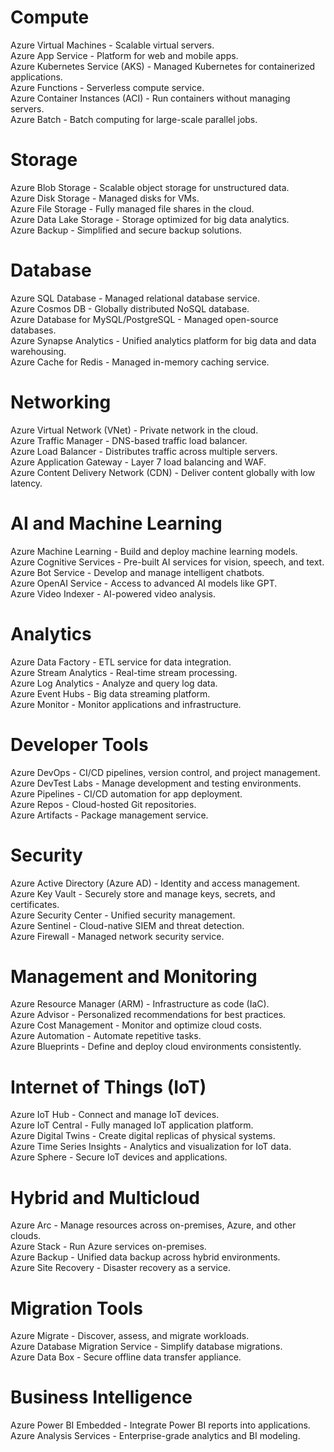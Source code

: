 # Compute  
Azure Virtual Machines - Scalable virtual servers.  
Azure App Service - Platform for web and mobile apps.  
Azure Kubernetes Service (AKS) - Managed Kubernetes for containerized applications.  
Azure Functions - Serverless compute service.  
Azure Container Instances (ACI) - Run containers without managing servers.  
Azure Batch - Batch computing for large-scale parallel jobs.  

# Storage  
Azure Blob Storage - Scalable object storage for unstructured data.  
Azure Disk Storage - Managed disks for VMs.  
Azure File Storage - Fully managed file shares in the cloud.  
Azure Data Lake Storage - Storage optimized for big data analytics.  
Azure Backup - Simplified and secure backup solutions.  

# Database  
Azure SQL Database - Managed relational database service.  
Azure Cosmos DB - Globally distributed NoSQL database.  
Azure Database for MySQL/PostgreSQL - Managed open-source databases.  
Azure Synapse Analytics - Unified analytics platform for big data and data warehousing.  
Azure Cache for Redis - Managed in-memory caching service.  

# Networking  
Azure Virtual Network (VNet) - Private network in the cloud.  
Azure Traffic Manager - DNS-based traffic load balancer.  
Azure Load Balancer - Distributes traffic across multiple servers.  
Azure Application Gateway - Layer 7 load balancing and WAF.  
Azure Content Delivery Network (CDN) - Deliver content globally with low latency.  

# AI and Machine Learning  
Azure Machine Learning - Build and deploy machine learning models.  
Azure Cognitive Services - Pre-built AI services for vision, speech, and text.  
Azure Bot Service - Develop and manage intelligent chatbots.  
Azure OpenAI Service - Access to advanced AI models like GPT.  
Azure Video Indexer - AI-powered video analysis.  

# Analytics  
Azure Data Factory - ETL service for data integration.  
Azure Stream Analytics - Real-time stream processing.  
Azure Log Analytics - Analyze and query log data.  
Azure Event Hubs - Big data streaming platform.  
Azure Monitor - Monitor applications and infrastructure.  

# Developer Tools  
Azure DevOps - CI/CD pipelines, version control, and project management.  
Azure DevTest Labs - Manage development and testing environments.  
Azure Pipelines - CI/CD automation for app deployment.  
Azure Repos - Cloud-hosted Git repositories.  
Azure Artifacts - Package management service.  

# Security  
Azure Active Directory (Azure AD) - Identity and access management.  
Azure Key Vault - Securely store and manage keys, secrets, and certificates.  
Azure Security Center - Unified security management.  
Azure Sentinel - Cloud-native SIEM and threat detection.  
Azure Firewall - Managed network security service.  

# Management and Monitoring  
Azure Resource Manager (ARM) - Infrastructure as code (IaC).  
Azure Advisor - Personalized recommendations for best practices.  
Azure Cost Management - Monitor and optimize cloud costs.  
Azure Automation - Automate repetitive tasks.  
Azure Blueprints - Define and deploy cloud environments consistently.  

# Internet of Things (IoT)  
Azure IoT Hub - Connect and manage IoT devices.  
Azure IoT Central - Fully managed IoT application platform.  
Azure Digital Twins - Create digital replicas of physical systems.  
Azure Time Series Insights - Analytics and visualization for IoT data.  
Azure Sphere - Secure IoT devices and applications.  

# Hybrid and Multicloud  
Azure Arc - Manage resources across on-premises, Azure, and other clouds.  
Azure Stack - Run Azure services on-premises.  
Azure Backup - Unified data backup across hybrid environments.  
Azure Site Recovery - Disaster recovery as a service.  

# Migration Tools  
Azure Migrate - Discover, assess, and migrate workloads.  
Azure Database Migration Service - Simplify database migrations.  
Azure Data Box - Secure offline data transfer appliance.  

# Business Intelligence  
Azure Power BI Embedded - Integrate Power BI reports into applications.  
Azure Analysis Services - Enterprise-grade analytics and BI modeling.  
